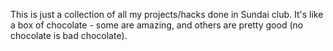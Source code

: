 This is just a collection of all my projects/hacks done in Sundai club. It's like a box of chocolate - some are amazing, and others are pretty good (no chocolate is bad chocolate).
